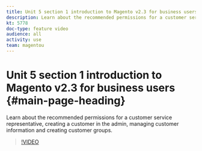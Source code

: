 ```yaml
---
title: Unit 5 section 1 introduction to Magento v2.3 for business users
description: Learn about the recommended permissions for a customer service representative, creating a customer in the admin, managing customer information and creating customer groups.
kt: 5778
doc-type: feature video
audience: all
activity: use
team: magentou
---
```


# Unit 5 section 1 introduction to Magento v2.3 for business users {#main-page-heading}

Learn about the recommended permissions for a customer service representative, creating a customer in the admin, managing customer information and creating customer groups.

>[!VIDEO](https://video.tv.adobe.com/v/36188)

